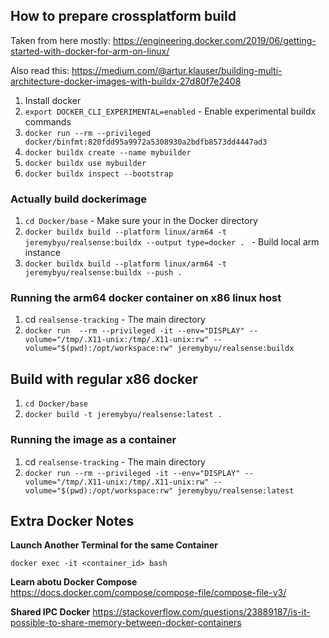 
## How to prepare crossplatform build

Taken from here mostly: https://engineering.docker.com/2019/06/getting-started-with-docker-for-arm-on-linux/

Also read this: https://medium.com/@artur.klauser/building-multi-architecture-docker-images-with-buildx-27d80f7e2408

1. Install docker
2. `export DOCKER_CLI_EXPERIMENTAL=enabled` - Enable experimental buildx commands
3. `docker run --rm --privileged docker/binfmt:820fdd95a9972a5308930a2bdfb8573dd4447ad3`
4. `docker buildx create --name mybuilder`
5. `docker buildx use mybuilder`
6. `docker buildx inspect --bootstrap`

### Actually build dockerimage 

1. `cd Docker/base` - Make sure your in the Docker directory
2. `docker buildx build --platform linux/arm64 -t jeremybyu/realsense:buildx --output type=docker . ` - Build local arm instance
3. `docker buildx build --platform linux/arm64 -t jeremybyu/realsense:buildx --push .`

### Running the arm64 docker container on x86 linux host

1. cd `realsense-tracking` - The main directory
2. `docker run  --rm --privileged -it --env="DISPLAY" --volume="/tmp/.X11-unix:/tmp/.X11-unix:rw" --volume="$(pwd):/opt/workspace:rw" jeremybyu/realsense:buildx`

## Build with regular x86 docker

1. `cd Docker/base`
2. `docker build -t jeremybyu/realsense:latest .`

### Running the image as a container

1. cd `realsense-tracking` - The main directory
2. `docker run --rm --privileged -it --env="DISPLAY" --volume="/tmp/.X11-unix:/tmp/.X11-unix:rw" --volume="$(pwd):/opt/workspace:rw" jeremybyu/realsense:latest`



## Extra Docker Notes



**Launch Another Terminal for the same Container**

`docker exec -it <container_id> bash`


**Learn abotu Docker Compose**
https://docs.docker.com/compose/compose-file/compose-file-v3/

**Shared IPC Docker**
https://stackoverflow.com/questions/23889187/is-it-possible-to-share-memory-between-docker-containers






